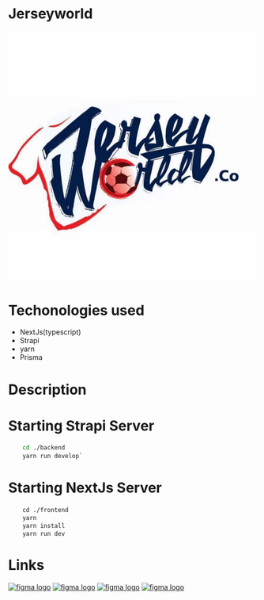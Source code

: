 # Jerseyworld
![JersyWorld](logo.jpeg)

# Techonologies used
- NextJs(typescript)
- Strapi
- yarn
- Prisma

# Description

# Starting Strapi Server
```bash
    cd ./backend
    yarn run develop`
```
# Starting NextJs Server
```
    cd ./frontend
    yarn
    yarn install
    yarn run dev
```

# Links

[<img src="https://www.iconfinder.com/icons/7564187/download/png/48" alt="figma logo">](https://www.figma.com/file/Yogk78RsohfUSYoja6tUJx/Jersey-world?node-id=15%3A1341)
[<img src="https://www.iconfinder.com/icons/5365678/download/png/48" alt="figma logo">](https://www.google.com/)
[<img src="https://www.iconfinder.com/icons/4102579/download/png/48" alt="figma logo">](https://www.google.com/)
[<img src="https://www.iconfinder.com/icons/4362952/download/png/48" alt="figma logo">](https://www.google.com/)